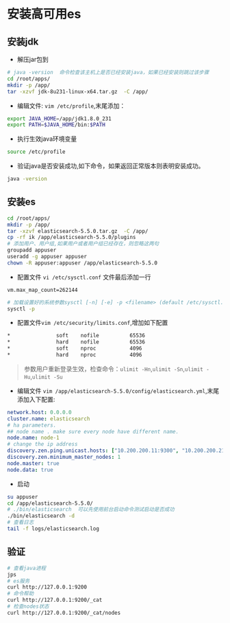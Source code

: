 # 安装高可用es


## 安装jdk 

* 解压jar包到
```bash
# java -version  命令检查该主机上是否已经安装java，如果已经安装则跳过该步骤 
cd /root/apps/
mkdir -p /app/
tar -xzvf jdk-8u231-linux-x64.tar.gz  -C /app/
```

* 编辑文件: ``vim /etc/profile``,末尾添加： 

```BASH
export JAVA_HOME=/app/jdk1.8.0_231
export PATH=$JAVA_HOME/bin:$PATH
```
* 执行生效java环境变量 

```bash
source /etc/profile
```

* 验证java是否安装成功,如下命令，如果返回正常版本则表明安装成功。  
```bash
java -version
```


## 安装es

```bash
cd /root/apps/
mkdir -p /app/
tar -xzvf elasticsearch-5.5.0.tar.gz  -C /app/
cp -rf ik /app/elasticsearch-5.5.0/plugins
# 添加用户、用户组,如果用户或者用户组已经存在，则忽略这两句  
groupadd appuser
useradd -g appuser appuser
chown -R appuser:appuser /app/elasticsearch-5.5.0
```



* 配置文件 ``vi /etc/sysctl.conf`` 文件最后添加一行

```bash
vm.max_map_count=262144
```

```bash
# 加载设置好的系统参数sysctl [-n] [-e] -p <filename> (default /etc/sysctl.conf)
sysctl -p
```

* 配置文件``vim /etc/security/limits.conf``,增加如下配置

```bash 
*               soft    nofile          65536
*               hard    nofile          65536
*               soft    nproc           4096
*               hard    nproc           4096

```
>  参数用户重新登录生效，检查命令：``ulimit -Hn``,``ulimit -Sn``,``ulimit -Hu``,``ulimit -Su``


* 编辑文件  ``vim /app/elasticsearch-5.5.0/config/elasticsearch.yml``,末尾添加入下配置:

```yaml
network.host: 0.0.0.0
cluster.name: elasticsearch
# ha parameters.
## node name . make sure every node have different name. 
node.name: node-1
# change the ip address 
discovery.zen.ping.unicast.hosts: ["10.200.200.11:9300", "10.200.200.21:9300", "10.200.200.26:9300"]
discovery.zen.minimum_master_nodes: 1
node.master: true
node.data: true
```


* 启动


```bash
su appuser
cd /app/elasticsearch-5.5.0/
# ./bin/elasticsearch  可以先使用前台启动命令测试启动是否成功
./bin/elasticsearch -d
# 查看日志
tail -f logs/elasticsearch.log 
```

## 验证

```bash
# 查看java进程
jps
# es服务
curl http://127.0.0.1:9200
# 命令帮助
curl http://127.0.0.1:9200/_cat
# 检查nodes状态
curl http://127.0.0.1:9200/_cat/nodes
```
